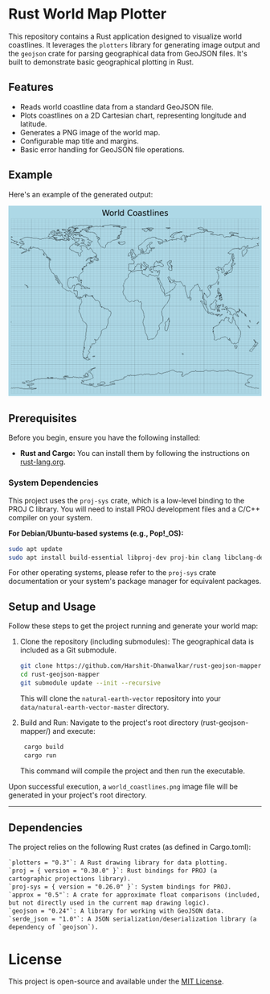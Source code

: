 # Rust World Map Plotter

This repository contains a Rust application designed to visualize world coastlines. It leverages the `plotters` library for generating image output and the `geojson` crate for parsing geographical data from GeoJSON files. It's built to demonstrate basic geographical plotting in Rust.

## Features

- Reads world coastline data from a standard GeoJSON file.
- Plots coastlines on a 2D Cartesian chart, representing longitude and latitude.
- Generates a PNG image of the world map.
- Configurable map title and margins.
- Basic error handling for GeoJSON file operations.

## Example

Here's an example of the generated output:

![Example](world_coastlines.png)

## Prerequisites

Before you begin, ensure you have the following installed:

- **Rust and Cargo:** You can install them by following the instructions on [rust-lang.org](https://www.rust-lang.org/tools/install).

### System Dependencies

This project uses the `proj-sys` crate, which is a low-level binding to the PROJ C library. You will need to install PROJ development files and a C/C++ compiler on your system.

**For Debian/Ubuntu-based systems (e.g., Pop!\_OS):**

```bash
sudo apt update
sudo apt install build-essential libproj-dev proj-bin clang libclang-dev
```

For other operating systems, please refer to the `proj-sys` crate documentation or your system's package manager for equivalent packages.

## Setup and Usage

Follow these steps to get the project running and generate your world map:

1. Clone the repository (including submodules):
   The geographical data is included as a Git submodule.

   ```bash
   git clone https://github.com/Harshit-Dhanwalkar/rust-geojson-mapper.git
   cd rust-geojson-mapper
   git submodule update --init --recursive
   ```

   This will clone the `natural-earth-vector` repository into your `data/natural-earth-vector-master` directory.

2. Build and Run:
   Navigate to the project's root directory (rust-geojson-mapper/) and execute:

   ```bash
    cargo build
    cargo run
   ```

   This command will compile the project and then run the executable.

Upon successful execution, a `world_coastlines.png` image file will be generated in your project's root directory.

---

## Dependencies

The project relies on the following Rust crates (as defined in Cargo.toml):

    `plotters = "0.3"`: A Rust drawing library for data plotting.
    `proj = { version = "0.30.0" }`: Rust bindings for PROJ (a cartographic projections library).
    `proj-sys = { version = "0.26.0" }`: System bindings for PROJ.
    `approx = "0.5"`: A crate for approximate float comparisons (included, but not directly used in the current map drawing logic).
    `geojson = "0.24"`: A library for working with GeoJSON data.
    `serde_json = "1.0"`: A JSON serialization/deserialization library (a dependency of `geojson`).

# License

This project is open-source and available under the [MIT License](LICENSE).
